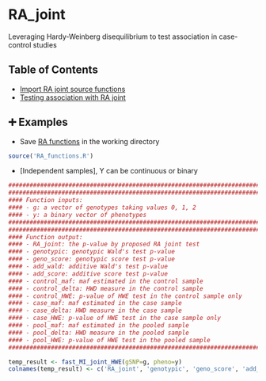 # RA_joint
Leveraging Hardy-Weinberg disequilibrium to test association in case-control studies

## Table of Contents
- [Import RA joint source functions](#import_functions)
- [Testing association with RA joint](#RA_joint)

## :heavy_plus_sign: Examples
- <a name="import_functions"></a> Save [RA functions](https://github.com/lzhangdc/RA_joint/blob/main/RA_joint.R) in the working directory
```R
source('RA_functions.R')
```

- <a name="indep"></a> [Independent samples], Y can be continuous or binary
```R
########################################################################
########################################################################
#### Function inputs:
#### - g: a vector of genotypes taking values 0, 1, 2 
#### - y: a binary vector of phenotypes
########################################################################
########################################################################
#### Function output:
#### - RA_joint: the p-value by proposed RA joint test 
#### - genotypic: genotypic Wald's test p-value 
#### - geno_score: genotypic score test p-value 
#### - add_wald: additive Wald's test p-value
#### - add_score: additive score test p-value
#### - control_maf: maf estimated in the control sample
#### - control_delta: HWD measure in the control sample
#### - control_HWE: p-value of HWE test in the control sample only
#### - case_maf: maf estimated in the case sample
#### - case_delta: HWD measure in the case sample
#### - case_HWE: p-value of HWE test in the case sample only
#### - pool_maf: maf estimated in the pooled sample
#### - pool_delta: HWD measure in the pooled sample
#### - pool_HWE: p-value of HWE test in the pooled sample
########################################################################

temp_result <- fast_MI_joint_HWE(gSNP=g, pheno=y)
colnames(temp_result) <- c('RA_joint', 'genotypic', 'geno_score', 'add_wald', 'add_score', 'control_maf','control_delta', 'control_HWE', 'case_maf','case_delta', 'case_HWE','pool_maf','pool_delta', 'pool_HWE')

```

